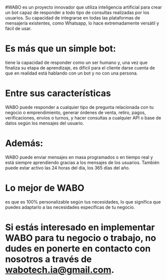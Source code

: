 #WABO
es un proyecto innovador que utiliza inteligencia artificial para crear un bot capaz de responder a todo tipo de consultas realizadas por los usuarios. Su capacidad de integrarse en todas las plataformas de mensajería existentes, como Whatsapp, lo hace extremadamente versátil y fácil de usar.

# Es más que un simple bot: 
tiene la capacidad de responder como un ser humano y, una vez que finaliza su etapa de aprendizaje, es difícil para el cliente darse cuenta de que en realidad está hablando con un bot y no con una persona.

# Entre sus características 
WABO puede responder a cualquier tipo de pregunta relacionada con tu negocio o emprendimiento, generar órdenes de venta, retiro, pagos, verificaciones, envíos o turnos, y hacer consultas a cualquier API o base de datos según los mensajes del usuario.


# Además:
WABO puede enviar mensajes en masa programados o en tiempo real y está siempre aprendiendo gracias a los mensajes de los usuarios. También puede estar activo las 24 horas del día, los 365 días del año.

# Lo mejor de WABO 
es que es 100% personalizable según tus necesidades, lo que significa que puedes adaptarlo a las necesidades específicas de tu negocio.

# Si estás interesado en implementar WABO para tu negocio o trabajo, no dudes en ponerte en contacto con nosotros a través de wabotech.ia@gmail.com.


